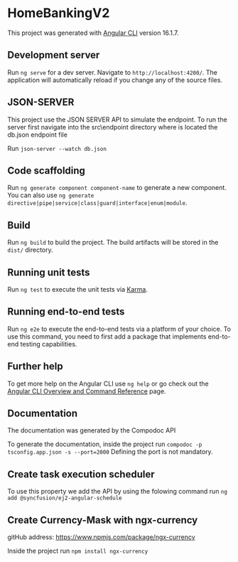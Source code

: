 # HomeBankingV2

This project was generated with [Angular CLI](https://github.com/angular/angular-cli) version 16.1.7.

## Development server

Run `ng serve` for a dev server. Navigate to `http://localhost:4200/`. The application will automatically reload if you change any of the source files.

## JSON-SERVER

This project use the JSON SERVER API to simulate the endpoint.
To run the server first navigate into the src\endpoint directory where  is located the db.json endpoint file

Run `json-server --watch db.json`

## Code scaffolding

Run `ng generate component component-name` to generate a new component. You can also use `ng generate directive|pipe|service|class|guard|interface|enum|module`.

## Build

Run `ng build` to build the project. The build artifacts will be stored in the `dist/` directory.

## Running unit tests

Run `ng test` to execute the unit tests via [Karma](https://karma-runner.github.io).

## Running end-to-end tests

Run `ng e2e` to execute the end-to-end tests via a platform of your choice. To use this command, you need to first add a package that implements end-to-end testing capabilities.

## Further help

To get more help on the Angular CLI use `ng help` or go check out the [Angular CLI Overview and Command Reference](https://angular.io/cli) page.

## Documentation

The documentation was generated by the Compodoc API

To generate the documentation, inside the project run `compodoc -p tsconfig.app.json -s --port=2000`
Defining the port is not mandatory.


## Create task execution scheduler
To use this property we add the API by using the folowing command
run `ng add @syncfusion/ej2-angular-schedule` 

## Create Currency-Mask with ngx-currency
gitHub address: https://www.npmjs.com/package/ngx-currency

Inside the project run `npm install ngx-currency`




